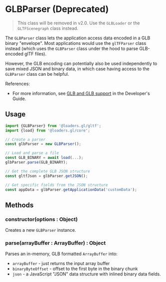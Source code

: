 # GLBParser (Deprecated)

> This class will be removed in v2.0. Use the `GLBLoader` or the `GLTFScenegraph` class instead.

The `GLBParser` class lets the application access data encoded in a GLB binary "envelope". Most applications would use the `glTFParser` class instead (which uses the `GLBParser` class under the hood to parse GLB-encoded glTF files).

However, the GLB encoding can potentially also be used independently to save mixed JSON and binary data, in which case having access to the `GLBParser` class can be helpful.

References:

- For more information, see [GLB and GLB support](docs/) in the Developer's Guide.

## Usage

```js
import {GLBParser} from '@loaders.gl/gltf';
import {load} from '@loaders.gl/core';

// Create a parser
const glbParser = new GLBParser();

// Load and parse a file
const GLB_BINARY = await load(...);
glbParser.parse(GLB_BINARY);

// Get the complete GLB JSON structure
const gltfJson = glbParser.getJSON();

// Get specific fields from the JSON structure
const appData = glbParser.getApplicationData('customData');
```

## Methods

### constructor(options : Object)

Creates a new `GLBParser` instance.

### parse(arrayBuffer : ArrayBuffer) : Object

Parses an in-memory, GLB formatted `ArrayBuffer` into:

- `arrayBuffer` - just returns the input array buffer
- `binaryByteOffset` - offset to the first byte in the binary chunk
- `json` - a JavaScript "JSON" data structure with inlined binary data fields.
